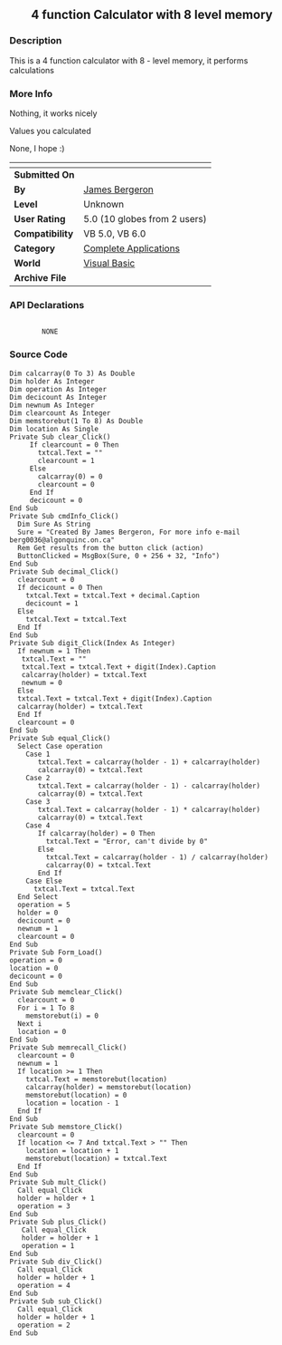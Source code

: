 ﻿<div align="center">

## 4 function Calculator with 8 level memory


</div>

### Description

This is a 4 function calculator with 8 - level memory, it performs calculations
 
### More Info
 
Nothing, it works nicely

Values you calculated

None, I hope :)


<span>             |<span>
---                |---
**Submitted On**   |
**By**             |[James Bergeron](https://github.com/Planet-Source-Code/PSCIndex/blob/master/ByAuthor/james-bergeron.md)
**Level**          |Unknown
**User Rating**    |5.0 (10 globes from 2 users)
**Compatibility**  |VB 5\.0, VB 6\.0
**Category**       |[Complete Applications](https://github.com/Planet-Source-Code/PSCIndex/blob/master/ByCategory/complete-applications__1-27.md)
**World**          |[Visual Basic](https://github.com/Planet-Source-Code/PSCIndex/blob/master/ByWorld/visual-basic.md)
**Archive File**   |[](https://github.com/Planet-Source-Code/james-bergeron-4-function-calculator-with-8-level-memory__1-1189/archive/master.zip)

### API Declarations

```

		NONE
```


### Source Code

```
Dim calcarray(0 To 3) As Double
Dim holder As Integer
Dim operation As Integer
Dim decicount As Integer
Dim newnum As Integer
Dim clearcount As Integer
Dim memstorebut(1 To 8) As Double
Dim location As Single
Private Sub clear_Click()
     If clearcount = 0 Then
       txtcal.Text = ""
       clearcount = 1
     Else
       calcarray(0) = 0
       clearcount = 0
     End If
     decicount = 0
End Sub
Private Sub cmdInfo_Click()
  Dim Sure As String
  Sure = "Created By James Bergeron, For more info e-mail berg0036@algonquinc.on.ca"
  Rem Get results from the button click (action)
  ButtonClicked = MsgBox(Sure, 0 + 256 + 32, "Info")
End Sub
Private Sub decimal_Click()
  clearcount = 0
  If decicount = 0 Then
    txtcal.Text = txtcal.Text + decimal.Caption
    decicount = 1
  Else
    txtcal.Text = txtcal.Text
  End If
End Sub
Private Sub digit_Click(Index As Integer)
  If newnum = 1 Then
   txtcal.Text = ""
   txtcal.Text = txtcal.Text + digit(Index).Caption
   calcarray(holder) = txtcal.Text
   newnum = 0
  Else
  txtcal.Text = txtcal.Text + digit(Index).Caption
  calcarray(holder) = txtcal.Text
  End If
  clearcount = 0
End Sub
Private Sub equal_Click()
  Select Case operation
    Case 1
       txtcal.Text = calcarray(holder - 1) + calcarray(holder)
       calcarray(0) = txtcal.Text
    Case 2
       txtcal.Text = calcarray(holder - 1) - calcarray(holder)
       calcarray(0) = txtcal.Text
    Case 3
       txtcal.Text = calcarray(holder - 1) * calcarray(holder)
       calcarray(0) = txtcal.Text
    Case 4
       If calcarray(holder) = 0 Then
         txtcal.Text = "Error, can't divide by 0"
       Else
         txtcal.Text = calcarray(holder - 1) / calcarray(holder)
         calcarray(0) = txtcal.Text
       End If
    Case Else
      txtcal.Text = txtcal.Text
  End Select
  operation = 5
  holder = 0
  decicount = 0
  newnum = 1
  clearcount = 0
End Sub
Private Sub Form_Load()
operation = 0
location = 0
decicount = 0
End Sub
Private Sub memclear_Click()
  clearcount = 0
  For i = 1 To 8
    memstorebut(i) = 0
  Next i
  location = 0
End Sub
Private Sub memrecall_Click()
  clearcount = 0
  newnum = 1
  If location >= 1 Then
    txtcal.Text = memstorebut(location)
    calcarray(holder) = memstorebut(location)
    memstorebut(location) = 0
    location = location - 1
  End If
End Sub
Private Sub memstore_Click()
  clearcount = 0
  If location <= 7 And txtcal.Text > "" Then
    location = location + 1
    memstorebut(location) = txtcal.Text
  End If
End Sub
Private Sub mult_Click()
  Call equal_Click
  holder = holder + 1
  operation = 3
End Sub
Private Sub plus_Click()
   Call equal_Click
   holder = holder + 1
   operation = 1
End Sub
Private Sub div_Click()
  Call equal_Click
  holder = holder + 1
  operation = 4
End Sub
Private Sub sub_Click()
  Call equal_Click
  holder = holder + 1
  operation = 2
End Sub
```

